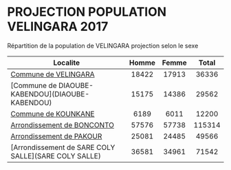 # PROJECTION POPULATION VELINGARA 2017
	
Répartition de la population de VELINGARA projection selon le sexe
	
| Localite  | Homme | Femme | Total |
| --------- |:-----:|:-----:|:-----:|
| [Commune de VELINGARA](VELINGARA) | 18422 | 17913 | 36336 |
| [Commune de DIAOUBE- KABENDOU](DIAOUBE- KABENDOU) | 15175 | 14386 | 29562 |
| [Commune de KOUNKANE](KOUNKANE) | 6189 | 6011 | 12200 |
| [Arrondissement de BONCONTO](BONCONTO) | 57576 | 57738 | 115314 |
| [Arrondissement de PAKOUR](PAKOUR) | 25081 | 24485 | 49566 |
| [Arrondissement de SARE COLY SALLE](SARE COLY SALLE) | 36581 | 34961 | 71542 |
